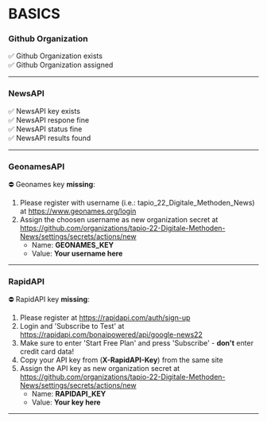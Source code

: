 # BASICS  
### Github Organization  
:white_check_mark: Github Organization exists  
:white_check_mark: Github Organization assigned  

---
  
### NewsAPI  
:white_check_mark: NewsAPI key exists  
:white_check_mark: NewsAPI respone fine  
:white_check_mark: NewsAPI status fine  
:white_check_mark: NewsAPI results found  

---
  
### GeonamesAPI  
:no_entry: Geonames key **missing**:  
1. Please register with username (i.e.: tapio_22_Digitale_Methoden_News) at https://www.geonames.org/login  
2. Assign the choosen username as new organization secret at https://github.com/organizations/tapio-22-Digitale-Methoden-News/settings/secrets/actions/new  
   * Name:  **GEONAMES_KEY**   
   * Value: **Your username here**   

---
  
### RapidAPI  
:no_entry: RapidAPI key **missing**:  
1. Please register at https://rapidapi.com/auth/sign-up  
2. Login and 'Subscribe to Test' at https://rapidapi.com/bonaipowered/api/google-news22  
3. Make sure to enter 'Start Free Plan' and press 'Subscribe' - **don't** enter credit card data!  
2. Copy your API key from (**X-RapidAPI-Key**) from the same site  
3. Assign the API key as new organization secret at https://github.com/organizations/tapio-22-Digitale-Methoden-News/settings/secrets/actions/new  
   * Name:  **RAPIDAPI_KEY**   
   * Value: **Your key here**   

---
  

